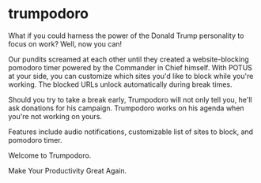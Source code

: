 # trumpodoro
What if you could harness the power of the Donald Trump personality to focus on work? Well, now you can!

Our pundits screamed at each other until they created a website-blocking pomodoro timer powered by the Commander in Chief himself. With POTUS at your side, you can customize which sites you'd like to block while you're working. The blocked URLs unlock automatically during break times.

Should you try to take a break early, Trumpodoro will not only tell you, he'll ask donations for his campaign. Trumpodoro works on his agenda when you're not working on yours. 

Features include audio notifications, customizable list of sites to block, and pomodoro timer.

Welcome to Trumpodoro. 

Make Your Productivity Great Again.
